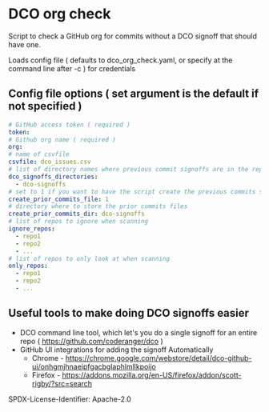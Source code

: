 # DCO org check

Script to check a GitHub org for commits without a DCO signoff that should have one.

Loads config file ( defaults to dco_org_check.yaml, or specify at the command line after -c ) for credentials

## Config file options ( set argument is the default if not specified )

```yaml
# GitHub access token ( required )
token:
# Github org name ( required )
org:
# name of csvfile
csvfile: dco_issues.csv
# list of directory names where previous commit signoffs are in the repo
dco_signoffs_directories:
  - dco-signoffs
# set to 1 if you want to have the script create the previous commits signoff files
create_prior_commits_file: 1
# directory where to store the prior commits files
create_prior_commits_dir: dco-signoffs
# list of repos to ignore when scanning
ignore_repos:
  - repo1
  - repo2
  - ...
# list of repos to only look at when scanning
only_repos:
  - repo1
  - repo2
  - ...
```

## Useful tools to make doing DCO signoffs easier

- DCO command line tool, which let's you do a single signoff for an entire repo ( https://github.com/coderanger/dco )
- GitHub UI integrations for adding the signoff Automatically
  - Chrome - https://chrome.google.com/webstore/detail/dco-github-ui/onhgmjhnaeipfgacbglaphlmllkpoijo
  - Firefox - https://addons.mozilla.org/en-US/firefox/addon/scott-rigby/?src=search

SPDX-License-Identifier: Apache-2.0
